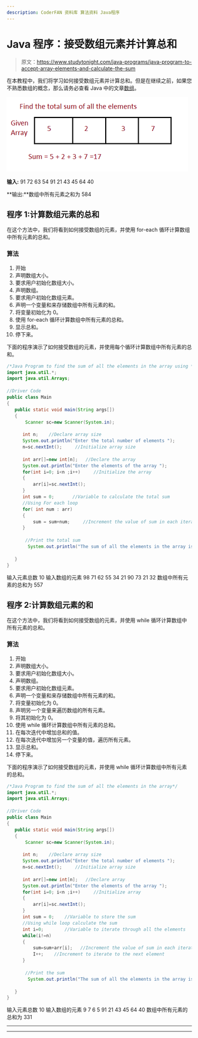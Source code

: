 ```yaml
---
description: CoderFAN 资料库 算法资料 Java程序
---
```


# Java 程序：接受数组元素并计算总和

> 原文：<https://www.studytonight.com/java-programs/java-program-to-accept-array-elements-and-calculate-the-sum>

在本教程中，我们将学习如何接受数组元素并计算总和。但是在继续之前，如果您不熟悉数组的概念，那么请务必查看 Java 中的文章[数组](https://www.studytonight.com/java/array.php)。

![](img/c765a1b68b3687f868f143e5d6abd3c8.png)

**输入:** 91 72 63 54 91 21 43 45 64 40

**输出:**数组中所有元素之和为 584

## 程序 1:计算数组元素的总和

在这个方法中，我们将看到如何接受数组的元素，并使用 for-each 循环计算数组中所有元素的总和。

### 算法

1.  开始
2.  声明数组大小。
3.  要求用户初始化数组大小。
4.  声明数组。
5.  要求用户初始化数组元素。
6.  声明一个变量和来存储数组中所有元素的和。
7.  将变量初始化为 0。
8.  使用 for-each 循环计算数组中所有元素的总和。
9.  显示总和。
10.  停下来。

下面的程序演示了如何接受数组的元素，并使用每个循环计算数组中所有元素的总和。

```java
/*Java Program to find the sum of all the elements in the array using */
import java.util.*;  
import java.util.Arrays; 

//Driver Code
public class Main  
{  
   public static void main(String args[])   
   {  
       Scanner sc=new Scanner(System.in);

      int n;    //Declare array size
      System.out.println("Enter the total number of elements ");
      n=sc.nextInt();     //Initialize array size

      int arr[]=new int[n];   //Declare the array
      System.out.println("Enter the elements of the array ");
      for(int i=0; i<n ;i++)     //Initialize the array
      {
          arr[i]=sc.nextInt();
      }
      int sum = 0;       //Variable to calculate the total sum
      //Using For each loop
      for( int num : arr) 
      {
          sum = sum+num;     //Increment the value of sum in each iteration
      }

       //Print the total sum
        System.out.println("The sum of all the elements in the array is "+sum);

   }
} 
```

输入元素总数 10
输入数组的元素 98 71 62 55 34 21 90 73 21 32
数组中所有元素的总和为 557

## 程序 2:计算数组元素的和

在这个方法中，我们将看到如何接受数组的元素，并使用 while 循环计算数组中所有元素的总和。

### 算法

1.  开始
2.  声明数组大小。
3.  要求用户初始化数组大小。
4.  声明数组。
5.  要求用户初始化数组元素。
6.  声明一个变量和来存储数组中所有元素的和。
7.  将变量初始化为 0。
8.  声明另一个变量来遍历数组的所有元素。
9.  将其初始化为 0。
10.  使用 while 循环计算数组中所有元素的总和。
11.  在每次迭代中增加总和的值。
12.  在每次迭代中增加另一个变量的值，遍历所有元素。
13.  显示总和。
14.  停下来。

下面的程序演示了如何接受数组的元素，并使用 while 循环计算数组中所有元素的总和。

```java
/*Java Program to find the sum of all the elements in the array*/
import java.util.*;  
import java.util.Arrays; 

//Driver Code
public class Main  
{  
   public static void main(String args[])   
   {  
       Scanner sc=new Scanner(System.in);

      int n;    //Declare array size
      System.out.println("Enter the total number of elements ");
      n=sc.nextInt();     //Initialize array size

      int arr[]=new int[n];   //Declare array
      System.out.println("Enter the elements of the array ");
      for(int i=0; i<n ;i++)     //Initialize array
      {
          arr[i]=sc.nextInt();
      }
      int sum = 0;    //Variable to store the sum
      //Using while loop calculate the sum
      int i=0;        //Variable to iterate through all the elements
      while(i!=n)
      {
          sum=sum+arr[i];   //Increment the value of sum in each iteration
          I++;    //Increment to iterate to the next element
      }

       //Print the sum
        System.out.println("The sum of all the elements in the array is "+sum);

   }
} 
```

输入元素总数 10
输入数组的元素 9 7 6 5 91 21 43 45 64 40
数组中所有元素的总和为 331

* * *

* * *